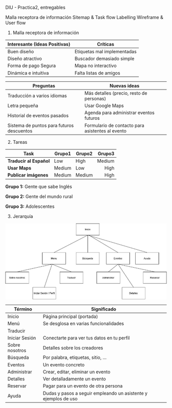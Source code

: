 DIU - Practica2, entregables

Malla receptora de información 
Sitemap & Task flow 
Labelling 
Wireframe & User flow 

1. Malla receptora de información

**Interesante (Ideas Positivas)** | **Críticas**
| ------------- | -------
  Buen diseño |  Etiquetas mal implementadas
  Diseño atractivo   |  Buscador demasiado simple
  Forma de pago Segura |  Mapa no interactivo
  Dinámica e intuitiva |  Falta listas de amigos

  **Preguntas** | **Nuevas ideas**
| ------------- | -------
  Traducción a varios idiomas |  Más detalles (precio, resto de personas)
  Letra pequeña                             |  Usar Google Maps
  Historial de eventos pasados              |  Agenda para administrar eventos futuros
  Sistema de puntos para futuros descuentos |  Formulario de contacto para asistentes al evento
  
  
2. Tareas

  **Task**                    | **Grupo1**  | **Grupo2** | **Grupo3**
  ------                  | ------  | ------ | ------:
  **Traducir al Español** | Low     | High   | Medium
  **Usar Maps**           | Medium  | Low    | High
  **Publicar imágenes**   | Medium  | Medium | High

  **Grupo 1:** Gente que sabe Inglés
  
  **Grupo 2:** Gente del mundo rural
  
  **Grupo 3:** Adolescentes
  
  
3. Jerarquía

![Jerarquia](img/jerarquia.jpg)

**Término** | **Significado**     
| ------------- | -------
  Inicio  | Página principal (portada)
  Menú    | Se desglosa en varias funcionalidades
  Traducir  |
  Iniciar Sesión   | Conectarte para ver tus datos en tu perfil
  Sobre nosotros  | Detalles sobre los creadores
  Búsqueda  | Por palabra, etiquetas, sitio, …
  Eventos  | Un evento concreto
  Administrar  | Crear, editar, eliminar un evento
  Detalles  | Ver detalladamente un evento
  Reservar  | Pagar para un evento de otra persona
  Ayuda  | Dudas y pasos a seguir empleando un asistente y ejemplos de uso

